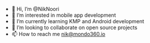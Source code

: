- 👋 Hi, I’m @NikNoori
- 👀 I’m interested in mobile app development
- 🌱 I’m currently learning KMP and Android development
- 💞️ I’m looking to collaborate on open source projects
- 📫 How to reach me nik@mondo360.io

<!---
NikNoori/NikNoori is a ✨ special ✨ repository because its `README.md` (this file) appears on your GitHub profile.
You can click the Preview link to take a look at your changes.
--->
